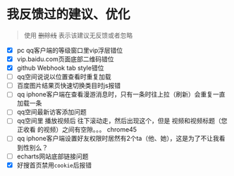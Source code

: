 # 我反馈过的建议、优化

> 使用 ~~删除线~~ 表示该建议无反馈或者忽略

- [x] pc qq客户端的等级窗口里vip浮层错位
- [x] vip.baidu.com页面底部二维码错位
- [x] github Webhook tab style错位
- [ ] qq空间说说以位置查看时重复加载
- [ ] 百度图片结果页快速切换类目时js报错
- [ ] qq iphone客户端在查看漫游消息时，只有一条时往上拉（刷新）会重复一直加载一条
- [ ] qq空间最新访客添加问题
- [ ] qq空间里  播放视频后 往下滚动走，然后出现这个，但是 视频和视频标题（您正收看 的视频）之间有空隙。。。 chrome45
- [ ] qq iphone客户端设置好友权限时居然有2个ta（他、她），这是为了不让我看到性别么？
- [ ] echarts网站底部链接问题
- [x] 好搜首页禁用`cookie`后报错
